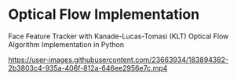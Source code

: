 # Optical Flow Implementation
Face Feature Tracker with Kanade-Lucas-Tomasi (KLT) Optical Flow Algorithm Implementation in Python


https://user-images.githubusercontent.com/23663934/183894382-2b3803c4-935a-406f-812a-646ee2956e7c.mp4


